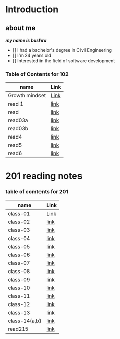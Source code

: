 # Introduction

## about me
***my name is bushra***
- [] i had a bachelor's degree  in Civil Engineering
- [] I'm 24 years old
- [] Interested in the field of software development
  

###  Table of Contents for 102

| name | Link |
|-----------|--------|
| Growth mindset | [Link](102/lab1.md)|
| read 1|[link](102/READ1.md)|
|read |[link](102/read.md)|
| read03a |[link](102/read03a.md)|
|read03b| [link](102/Read03b.md)|
|read4|[link](102/read4.md)|
|read5|[link](102/read5.md)|
|read6|[link](102/read6.md)|




 # 201 reading notes
 

### table of comtents for 201

 | name | Link |
|-----------|--------|
| class-01| [Link](201/class-01.md)|
| class-02|[link](201/class-02.md)|
|class-03 |[link](201/class-03.md)|
|class-04|[link](201/class-04.md)|
|class-05| [link](201/class-05.md)|
|class-06|[link](201/class-06.md)|
|class-07|[link](201/class-07.md)|
|class-08|[link](201/class-08.md)|
|class-09|[link](201/class-09.md)|
|class-10|[link](201/class-10.md)|
|class-11|[link](201/class-11.md)|
|class-12|[link](201/class-12.md)|
|class-13|[link](201/class-13.md)|
|class-14(a,b)|[link](201/class-14.md)|
|read215|[link](201/read215.md)|

   
      




